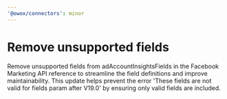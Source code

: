 ```yaml
---
'@owox/connectors': minor
---
```

# Remove unsupported fields

Remove unsupported fields from adAccountInsightsFields in the Facebook Marketing API reference to streamline the field definitions and improve maintainability. This update helps prevent the error 'These fields are not valid for fields param after V19.0' by ensuring only valid fields are included.
